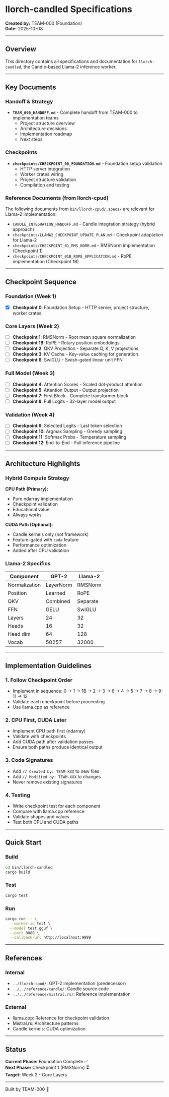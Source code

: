 # llorch-candled Specifications

**Created by:** TEAM-000 (Foundation)  
**Date:** 2025-10-08

---

## Overview

This directory contains all specifications and documentation for `llorch-candled`, the Candle-based Llama-2 inference worker.

---

## Key Documents

### Handoff & Strategy

- **`TEAM_000_HANDOFF.md`** - Complete handoff from TEAM-000 to implementation teams
  - Project structure overview
  - Architecture decisions
  - Implementation roadmap
  - Next steps

### Checkpoints

- **`checkpoints/CHECKPOINT_00_FOUNDATION.md`** - Foundation setup validation
  - HTTP server integration
  - Worker crates wiring
  - Project structure validation
  - Compilation and testing

### Reference Documents (from llorch-cpud)

The following documents from `bin/llorch-cpud/.specs/` are relevant for Llama-2 implementation:

- `CANDLE_INTEGRATION_HANDOFF.md` - Candle integration strategy (hybrid approach)
- `checkpoints/LLAMA2_CHECKPOINT_UPDATE_PLAN.md` - Checkpoint adaptation for Llama-2
- `checkpoints/CHECKPOINT_01_RMS_NORM.md` - RMSNorm implementation (Checkpoint 1)
- `checkpoints/CHECKPOINT_01B_ROPE_APPLICATION.md` - RoPE implementation (Checkpoint 1B)

---

## Checkpoint Sequence

### Foundation (Week 1)
- [x] **Checkpoint 0**: Foundation Setup - HTTP server, project structure, worker crates

### Core Layers (Week 2)
- [ ] **Checkpoint 1**: RMSNorm - Root mean square normalization
- [ ] **Checkpoint 1B**: RoPE - Rotary position embeddings
- [ ] **Checkpoint 2**: QKV Projection - Separate Q, K, V projections
- [ ] **Checkpoint 3**: KV Cache - Key-value caching for generation
- [ ] **Checkpoint 6**: SwiGLU - Swish-gated linear unit FFN

### Full Model (Week 3)
- [ ] **Checkpoint 4**: Attention Scores - Scaled dot-product attention
- [ ] **Checkpoint 5**: Attention Output - Output projection
- [ ] **Checkpoint 7**: First Block - Complete transformer block
- [ ] **Checkpoint 8**: Full Logits - 32-layer model output

### Validation (Week 4)
- [ ] **Checkpoint 9**: Selected Logits - Last token selection
- [ ] **Checkpoint 10**: Argmax Sampling - Greedy sampling
- [ ] **Checkpoint 11**: Softmax Probs - Temperature sampling
- [ ] **Checkpoint 12**: End-to-End - Full inference pipeline

---

## Architecture Highlights

### Hybrid Compute Strategy

**CPU Path (Primary):**
- Pure ndarray implementation
- Checkpoint validation
- Educational value
- Always works

**CUDA Path (Optional):**
- Candle kernels only (not framework)
- Feature-gated with `cuda` feature
- Performance optimization
- Added after CPU validation

### Llama-2 Specifics

| Component | GPT-2 | Llama-2 |
|-----------|-------|---------|
| Normalization | LayerNorm | RMSNorm |
| Position | Learned | RoPE |
| QKV | Combined | Separate |
| FFN | GELU | SwiGLU |
| Layers | 24 | 32 |
| Heads | 16 | 32 |
| Head dim | 64 | 128 |
| Vocab | 50257 | 32000 |

---

## Implementation Guidelines

### 1. Follow Checkpoint Order
- Implement in sequence: 0 → 1 → 1B → 2 → 3 → 6 → 4 → 5 → 7 → 8 → 9-11 → 12
- Validate each checkpoint before proceeding
- Use llama.cpp as reference

### 2. CPU First, CUDA Later
- Implement CPU path first (ndarray)
- Validate with checkpoints
- Add CUDA path after validation passes
- Ensure both paths produce identical output

### 3. Code Signatures
- Add `// Created by: TEAM-XXX` to new files
- Add `// Modified by: TEAM-XXX` to changes
- Never remove existing signatures

### 4. Testing
- Write checkpoint test for each component
- Compare with llama.cpp reference
- Validate shapes and values
- Test both CPU and CUDA paths

---

## Quick Start

### Build
```bash
cd bin/llorch-candled
cargo build
```

### Test
```bash
cargo test
```

### Run
```bash
cargo run -- \
  --worker-id test \
  --model test.gguf \
  --port 8080 \
  --callback-url http://localhost:9999
```

---

## References

### Internal
- `../llorch-cpud/`: GPT-2 implementation (predecessor)
- `../../reference/candle/`: Candle source code
- `../../reference/mistral.rs/`: Reference implementation

### External
- llama.cpp: Reference for checkpoint validation
- Mistral.rs: Architecture patterns
- Candle kernels: CUDA optimization

---

## Status

**Current Phase:** Foundation Complete ✅  
**Next Phase:** Checkpoint 1 (RMSNorm) ⏳  
**Target:** Week 2 - Core Layers

---

Built by TEAM-000 🌊
